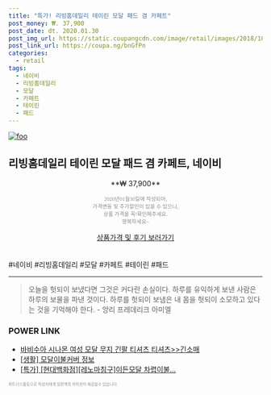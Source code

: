 ```yaml
--- 
title: "특가! 리빙홈데일리 테이린 모달 패드 겸 카페트" 
post_money: ₩. 37,900 
post_date: dt. 2020.01.30 
post_img_url: https://static.coupangcdn.com/image/retail/images/2018/10/30/15/3/eb350e5f-dc68-4a43-bbe1-e1f6fd0b5bb2.jpg 
post_link_url: https://coupa.ng/bnGfPn 
categories: 
  - retail 
tags: 
  - 네이비 
  - 리빙홈데일리 
  - 모달 
  - 카페트 
  - 테이린 
  - 패드 
--- 
```

[![foo](https://static.coupangcdn.com/image/retail/images/2018/10/30/15/3/eb350e5f-dc68-4a43-bbe1-e1f6fd0b5bb2.jpg)](https://coupa.ng/bnGfPn) 

## 리빙홈데일리 테이린 모달 패드 겸 카페트, 네이비 
<p style="text-align: center;">**₩ 37,900**</p> 
<p style="text-align: center;"><span style="color: #898c8f; font-family: Georgia,Times,serif; font-size: 0.75em;">2020년01월30일에 작성되어, <br>가격변동 및 추가할인이 있을 수 있으니,<br> 상품 가격을 꼭!확인해주세요.<br>행복하세요~</span> 
</p>	 
<div markdown="0" style="text-align: center;"><a href="https://coupa.ng/bnGfPn" class="btn btn--success">상품가격 및 후기 보러가기</a></div> 
<br><br> 
  #네이비 #리빙홈데일리 #모달 #카페트 #테이린 #패드 
<hr> 

> 오늘을 헛되이 보냈다면 그것은 커다란 손실이다. 하루를 유익하게 보낸 사람은 하루의 보물을 파낸 것이다. 하루를 헛되이 보냄은 내 몸을 헛되이 소모하고 있다는 것을 기억해야 한다. - 앙리 프레데리크 아미엘 


### POWER LINK

* <a href="https://blog.naver.com/sakai111/221777193317" target="_blank">바비수아 시나몬 여성 모달 무지 긴팔 티셔츠 티셔츠>>긴소매</a>
* <a href="https://blog.naver.com/sakai111/221763599196" target="_blank"> [생활] 모달이불커버 정보 </a>
* <a href="https://blog.naver.com/an0733/221789825035" target="_blank">[특가] [현대백화점][레노마침구]이든모달 차렵이불...</a>

<span style="color: #898c8f; font-family: Georgia,Times,serif; font-size: 0.55em;">파트너스활동으로 작성자에게 일정액의 커미션이 제공될수 있습니다.</span> 
